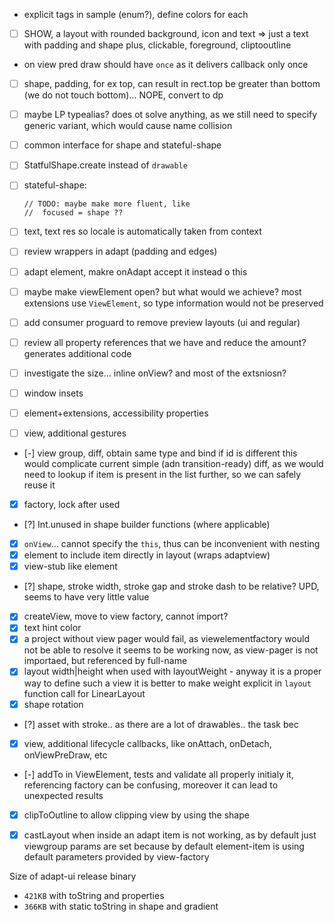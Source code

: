 * explicit tags in sample (enum?), define colors for each

- [ ] SHOW, a layout with rounded background, icon and text => just a text with padding and shape
  plus, clickable, foreground, cliptooutline
- on view pred draw should have `once` as it delivers callback only once
- [ ] shape, padding, for ex top, can result in rect.top be greater than bottom (we do not touch bottom)...
  NOPE, convert to dp
- [ ] maybe LP typealias? does ot solve anything, as we still need to specify generic variant, which would cause name collision

- [ ] common interface for shape and stateful-shape
- [ ] StatfulShape.create instead of `drawable`
- [ ] stateful-shape:
  ```
  // TODO: maybe make more fluent, like
  //  focused = shape ??
  ```
- [ ] text, text res so locale is automatically taken from context

- [ ] review wrappers in adapt (padding and edges)
- [ ] adapt element, makre onAdapt accept it instead o this
- [ ] maybe make viewElement open? but what would we achieve? most extensions use `ViewElement`,
  so type information would not be preserved

- [ ] add consumer proguard to remove preview layouts (ui and regular)
- [ ] review all property references that we have and reduce the amount? generates additional code
- [ ] investigate the size... inline onView? and most of the extsniosn?
- [ ] window insets
- [ ] element+extensions, accessibility properties
- [ ] view, additional gestures

- [-] view group, diff, obtain same type and bind if id is different
  this would complicate current simple (adn transition-ready) diff, as we would need to lookup
  if item is present in the list further, so we can safely reuse it
- [x] factory, lock after used
- [?] Int.unused in shape builder functions (where applicable)
- [x] `onView`... cannot specify the `this`, thus can be inconvenient with nesting
- [x] element to include item directly in layout (wraps adaptview)
- [x] view-stub like element
- [?] shape, stroke width, stroke gap and stroke dash to be relative?
  UPD, seems to have very little value
- [x] createView, move to view factory, cannot import?
- [x] text hint color
- [x] a project without view pager would fail, as viewelementfactory would not be able to resolve it
  seems to be working now, as view-pager is not importaed, but referenced by full-name
- [X] layout width|height when used with layoutWeight - anyway it is a proper way to define such a
  view it is better to make weight explicit in `layout` function call for LinearLayout
- [X] shape rotation
- [?] asset with stroke.. as there are a lot of drawables.. the task bec
- [x] view, additional lifecycle callbacks, like onAttach, onDetach, onViewPreDraw, etc
- [-] addTo in ViewElement, tests and validate all properly initialy it, referencing factory can be
  confusing, moreover it can lead to unexpected results
- [x] clipToOutline to allow clipping view by using the shape
- [x] castLayout when inside an adapt item is not working, as by default just viewgroup params are
  set because by default element-item is using default parameters provided by view-factory
  

Size of adapt-ui release binary
- `421KB` with toString and properties
- `366KB` with static toString in shape and gradient
